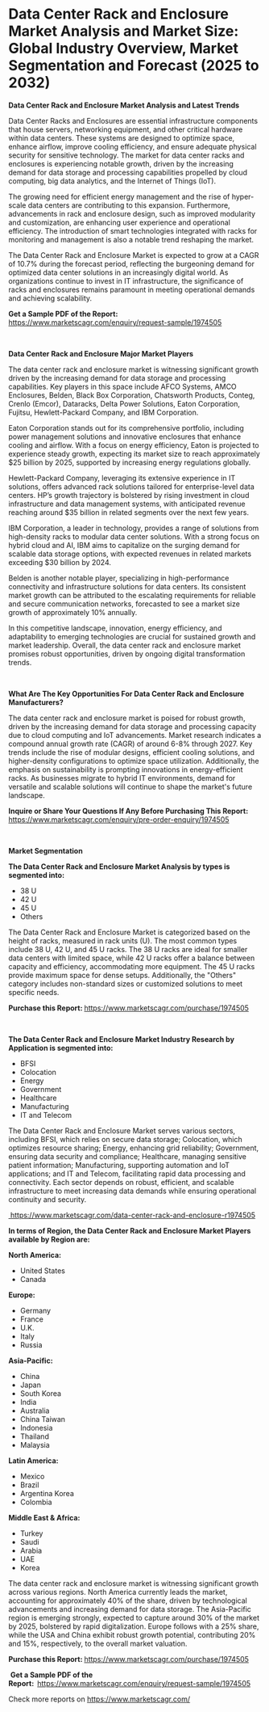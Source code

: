 <p><h1>Data Center Rack and Enclosure Market Analysis and Market Size: Global Industry Overview, Market Segmentation and Forecast (2025 to 2032)</h1></p><p><strong>Data Center Rack and Enclosure Market Analysis and Latest Trends</strong></p>
<p><p>Data Center Racks and Enclosures are essential infrastructure components that house servers, networking equipment, and other critical hardware within data centers. These systems are designed to optimize space, enhance airflow, improve cooling efficiency, and ensure adequate physical security for sensitive technology. The market for data center racks and enclosures is experiencing notable growth, driven by the increasing demand for data storage and processing capabilities propelled by cloud computing, big data analytics, and the Internet of Things (IoT).</p><p>The growing need for efficient energy management and the rise of hyper-scale data centers are contributing to this expansion. Furthermore, advancements in rack and enclosure design, such as improved modularity and customization, are enhancing user experience and operational efficiency. The introduction of smart technologies integrated with racks for monitoring and management is also a notable trend reshaping the market.</p><p>The Data Center Rack and Enclosure Market is expected to grow at a CAGR of 10.7% during the forecast period, reflecting the burgeoning demand for optimized data center solutions in an increasingly digital world. As organizations continue to invest in IT infrastructure, the significance of racks and enclosures remains paramount in meeting operational demands and achieving scalability.</p></p>
<p><strong>Get a Sample PDF of the Report:&nbsp;</strong> <a href="https://www.marketscagr.com/enquiry/request-sample/1974505?utm_campaign=2655&utm_medium=2&utm_source=Github&utm_content=ia&utm_term=01032025&utm_id=data-center-rack-and-enclosure">https://www.marketscagr.com/enquiry/request-sample/1974505</a></p>
<p>&nbsp;</p>
<p><strong>Data Center Rack and Enclosure Major Market Players</strong></p>
<p><p>The data center rack and enclosure market is witnessing significant growth driven by the increasing demand for data storage and processing capabilities. Key players in this space include AFCO Systems, AMCO Enclosures, Belden, Black Box Corporation, Chatsworth Products, Conteg, Crenlo (Emcor), Dataracks, Delta Power Solutions, Eaton Corporation, Fujitsu, Hewlett-Packard Company, and IBM Corporation.</p><p>Eaton Corporation stands out for its comprehensive portfolio, including power management solutions and innovative enclosures that enhance cooling and airflow. With a focus on energy efficiency, Eaton is projected to experience steady growth, expecting its market size to reach approximately $25 billion by 2025, supported by increasing energy regulations globally.</p><p>Hewlett-Packard Company, leveraging its extensive experience in IT solutions, offers advanced rack solutions tailored for enterprise-level data centers. HP’s growth trajectory is bolstered by rising investment in cloud infrastructure and data management systems, with anticipated revenue reaching around $35 billion in related segments over the next few years.</p><p>IBM Corporation, a leader in technology, provides a range of solutions from high-density racks to modular data center solutions. With a strong focus on hybrid cloud and AI, IBM aims to capitalize on the surging demand for scalable data storage options, with expected revenues in related markets exceeding $30 billion by 2024.</p><p>Belden is another notable player, specializing in high-performance connectivity and infrastructure solutions for data centers. Its consistent market growth can be attributed to the escalating requirements for reliable and secure communication networks, forecasted to see a market size growth of approximately 10% annually.</p><p>In this competitive landscape, innovation, energy efficiency, and adaptability to emerging technologies are crucial for sustained growth and market leadership. Overall, the data center rack and enclosure market promises robust opportunities, driven by ongoing digital transformation trends.</p></p>
<p>&nbsp;</p>
<p><strong>What Are The Key Opportunities For Data Center Rack and Enclosure Manufacturers?</strong></p>
<p><p>The data center rack and enclosure market is poised for robust growth, driven by the increasing demand for data storage and processing capacity due to cloud computing and IoT advancements. Market research indicates a compound annual growth rate (CAGR) of around 6-8% through 2027. Key trends include the rise of modular designs, efficient cooling solutions, and higher-density configurations to optimize space utilization. Additionally, the emphasis on sustainability is prompting innovations in energy-efficient racks. As businesses migrate to hybrid IT environments, demand for versatile and scalable solutions will continue to shape the market's future landscape.</p></p>
<p><strong>Inquire or Share Your Questions If Any Before Purchasing This Report:</strong> <a href="https://www.marketscagr.com/enquiry/pre-order-enquiry/1974505?utm_campaign=2655&utm_medium=2&utm_source=Github&utm_content=ia&utm_term=01032025&utm_id=data-center-rack-and-enclosure">https://www.marketscagr.com/enquiry/pre-order-enquiry/1974505</a></p>
<p>&nbsp;</p>
<p><strong>Market Segmentation</strong></p>
<p><strong>The Data Center Rack and Enclosure Market Analysis by types is segmented into:</strong></p>
<p><ul><li>38 U</li><li>42 U</li><li>45 U</li><li>Others</li></ul></p>
<p><p>The Data Center Rack and Enclosure Market is categorized based on the height of racks, measured in rack units (U). The most common types include 38 U, 42 U, and 45 U racks. The 38 U racks are ideal for smaller data centers with limited space, while 42 U racks offer a balance between capacity and efficiency, accommodating more equipment. The 45 U racks provide maximum space for dense setups. Additionally, the "Others" category includes non-standard sizes or customized solutions to meet specific needs.</p></p>
<p><strong>Purchase this Report:&nbsp;</strong><a href="https://www.marketscagr.com/purchase/1974505?utm_campaign=2655&utm_medium=2&utm_source=Github&utm_content=ia&utm_term=01032025&utm_id=data-center-rack-and-enclosure">https://www.marketscagr.com/purchase/1974505</a></p>
<p>&nbsp;</p>
<p><strong>The Data Center Rack and Enclosure Market Industry Research by Application is segmented into:</strong></p>
<p><ul><li>BFSI</li><li>Colocation</li><li>Energy</li><li>Government</li><li>Healthcare</li><li>Manufacturing</li><li>IT and Telecom</li></ul></p>
<p><p>The Data Center Rack and Enclosure Market serves various sectors, including BFSI, which relies on secure data storage; Colocation, which optimizes resource sharing; Energy, enhancing grid reliability; Government, ensuring data security and compliance; Healthcare, managing sensitive patient information; Manufacturing, supporting automation and IoT applications; and IT and Telecom, facilitating rapid data processing and connectivity. Each sector depends on robust, efficient, and scalable infrastructure to meet increasing data demands while ensuring operational continuity and security.</p></p>
<p><a href="https://www.marketscagr.com/data-center-rack-and-enclosure-r1974505?utm_campaign=2655&utm_medium=2&utm_source=Github&utm_content=ia&utm_term=01032025&utm_id=data-center-rack-and-enclosure">&nbsp;https://www.marketscagr.com/data-center-rack-and-enclosure-r1974505</a></p>
<p><strong>In terms of Region, the Data Center Rack and Enclosure Market Players available by Region are:</strong></p>
<p>
    <p> <strong> North America: </strong>
        <ul>
            <li>United States</li>
            <li>Canada</li>
        </ul>
        </p> 
    <p> <strong> Europe: </strong>
        <ul>
            <li>Germany</li>
            <li>France</li>
            <li>U.K.</li>
            <li>Italy</li>
            <li>Russia</li>
        </ul>
        </p> 
    <p> <strong> Asia-Pacific: </strong>
        <ul>
            <li>China</li>
            <li>Japan</li>
            <li>South Korea</li>
            <li>India</li>
            <li>Australia</li>
            <li>China Taiwan</li>
            <li>Indonesia</li>
            <li>Thailand</li>
            <li>Malaysia</li>
        </ul>
        </p> 
    <p> <strong> Latin America: </strong>
        <ul>
            <li>Mexico</li>
            <li>Brazil</li>
            <li>Argentina Korea</li>
            <li>Colombia</li>
        </ul>
        </p> 
    <p> <strong> Middle East & Africa: </strong>
        <ul>
            <li>Turkey</li>
            <li>Saudi</li>
            <li>Arabia</li>
            <li>UAE</li>
            <li>Korea</li>
        </ul>
    </p>
    </p>
<p><p>The data center rack and enclosure market is witnessing significant growth across various regions. North America currently leads the market, accounting for approximately 40% of the share, driven by technological advancements and increasing demand for data storage. The Asia-Pacific region is emerging strongly, expected to capture around 30% of the market by 2025, bolstered by rapid digitalization. Europe follows with a 25% share, while the USA and China exhibit robust growth potential, contributing 20% and 15%, respectively, to the overall market valuation.</p></p>
<p><strong>Purchase this Report: </strong><a href="https://www.marketscagr.com/purchase/1974505?utm_campaign=2655&utm_medium=2&utm_source=Github&utm_content=ia&utm_term=01032025&utm_id=data-center-rack-and-enclosure">https://www.marketscagr.com/purchase/1974505</a></p>
<p>&nbsp;<strong>Get a Sample PDF of the Report:&nbsp;&nbsp;</strong><a href="https://www.marketscagr.com/enquiry/request-sample/1974505?utm_campaign=2655&utm_medium=2&utm_source=Github&utm_content=ia&utm_term=01032025&utm_id=data-center-rack-and-enclosure">https://www.marketscagr.com/enquiry/request-sample/1974505</a></p>
<p><strong></strong></p>
<p>Check more reports on <a href="https://www.marketscagr.com/?utm_campaign=2655&utm_medium=2&utm_source=Github&utm_content=ia&utm_term=01032025&utm_id=data-center-rack-and-enclosure">https://www.marketscagr.com/</a></p>